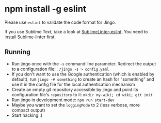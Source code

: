 # npm install -g eslint

Please use `eslint` to validate the code format for Jingo.

If you use Sublime Text, take a look at [SublimeLinter-eslint](https://github.com/roadhump/SublimeLinter-eslint). You need to install Sublime-linter first.

## Running

- Run jingo once with the `-s` command line parameter. Redirect the output to a configuration file: `./jingo -s > config.yaml`
- If you don't want to use the Google authentication (which is enabled by default), run `jingo -# something` to create an hash for "something" and use it in the config file for the local authentication mechanism
- Create an empty git repository accessible by jingo and point its configuration file's `repository` to it: `mkdir my-wiki; cd wiki; git init`
- Run jingo in development mode: `npm run start-dev`
- Maybe you want to set the `loggingMode` to 2 (less verbose, more compact output)
- Start hacking :)
